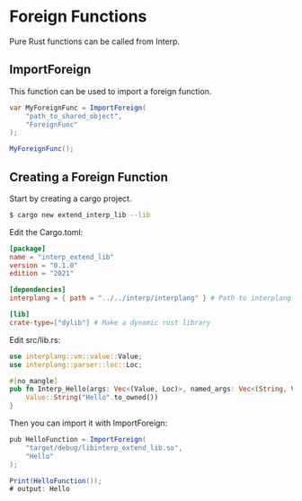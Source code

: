 # Foreign Functions
Pure Rust functions can be called from Interp.

## ImportForeign
This function can be used to import a foreign function.
```cs
var MyForeignFunc = ImportForeign(
    "path_to_shared_object",
    "ForeignFunc"
);

MyForeignFunc();
```

## Creating a Foreign Function
Start by creating a cargo project.
```bash
$ cargo new extend_interp_lib --lib
```

Edit the Cargo.toml:
```toml
[package]
name = "interp_extend_lib"
version = "0.1.0"
edition = "2021"

[dependencies]
interplang = { path = "../../interp/interplang" } # Path to interplang

[lib]
crate-type=["dylib"] # Make a dynamic rust library
```

Edit src/lib.rs:
```rust
use interplang::vm::value::Value;
use interplang::parser::loc::Loc;

#[no_mangle]
pub fn Interp_Hello(args: Vec<(Value, Loc)>, named_args: Vec<(String, Value, Loc)>, loc: Loc) -> Value {
    Value::String("Hello".to_owned())
}
```

Then you can import it with ImportForeign:
```cs
pub HelloFunction = ImportForeign(
    "target/debug/libinterp_extend_lib.so",
    "Hello"
);

Print(HelloFunction());
# output: Hello
```